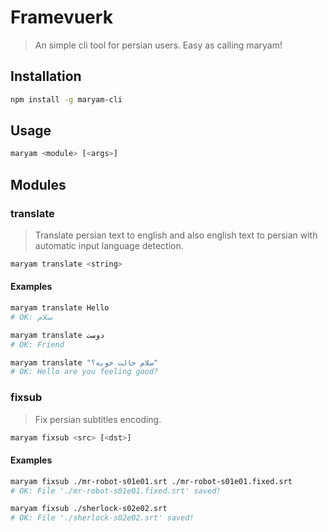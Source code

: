 # Framevuerk

> An simple cli tool for persian users. Easy as calling maryam!

## Installation

```bash
npm install -g maryam-cli
```

## Usage
```bash
maryam <module> [<args>]
```

## Modules

### translate
> Translate persian text to english and also english text to persian with automatic input language detection.

```bash
maryam translate <string>
```

#### Examples

```bash
maryam translate Hello
# OK: سلام

maryam translate دوست
# OK: Friend

maryam translate "سلام حالت خوبه؟"
# OK: Hello are you feeling good?
```


### fixsub
> Fix persian subtitles encoding.

```bash
maryam fixsub <src> [<dst>]
```

#### Examples

```bash
maryam fixsub ./mr-robot-s01e01.srt ./mr-robot-s01e01.fixed.srt 
# OK: File './mr-robot-s01e01.fixed.srt' saved!

maryam fixsub ./sherlock-s02e02.srt
# OK: File './sherlock-s02e02.srt' saved!
```